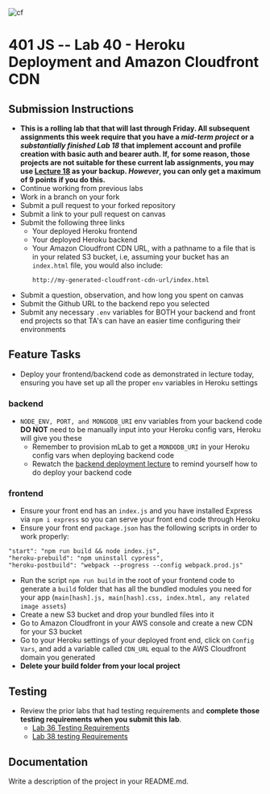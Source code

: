 ![cf](https://i.imgur.com/7v5ASc8.png) 
# 401 JS --  Lab 40 - Heroku Deployment and Amazon Cloudfront CDN

## Submission Instructions
  * **This is a rolling lab that that will last through Friday. All subsequent assignments this week require that you have a *mid-term project* or a *substantially finished Lab 18* that implement account and profile creation with basic auth and bearer auth. If, for some reason, those projects are not suitable for these current lab assignments, you may use [Lecture 18](https://github.com/codefellows/seattle-javascript-401d25/tree/master/back-end/18-asset-management) as your backup. *However*, you can only get a maximum of 9 points if you do this.**
  * Continue working from previous labs
  * Work in a branch on your fork
  * Submit a pull request to your forked repository
  * Submit a link to your pull request on canvas
  * Submit the following three links
     * Your deployed Heroku frontend
     * Your deployed Heroku backend
     * Your Amazon Cloudfront CDN URL, with a pathname to a file that is in your related S3 bucket, i.e, assuming your bucket has an `index.html` file, you would also include: 
       ```
       http://my-generated-cloudfront-cdn-url/index.html
       ```
  * Submit a question, observation, and how long you spent on canvas  
  * Submit the Github URL to the backend repo you selected
  * Submit any necessary `.env` variables for BOTH your backend and front end projects so that TA's can have an easier time configuring their environments
 
## Feature Tasks 
* Deploy your frontend/backend code as demonstrated in lecture today, ensuring you have set up all the proper `env` variables in Heroku settings 
  
### backend
* `NODE_ENV, PORT, and MONGODB_URI` env variables from your backend code **DO NOT** need to be manually input into your Heroku config vars, Heroku will give you these
  * Remember to provision mLab to get a `MONDODB_URI` in your Heroku config vars when deploying backend code
  * Rewatch the [backend deployment lecture](https://www.youtube.com/watch?v=nJHu_dNu7Nw&index=36&list=PLVngfM2hsbi_nzdZ4BtnOQX2GvPpJlz44&t=0s) to remind yourself how to do deploy your backend code

### frontend
* Ensure your front end has an `index.js` and you have installed Express via `npm i express` so you can serve your front end code through Heroku
* Ensure your front end `package.json` has the following scripts in order to work properly:
```
"start": "npm run build && node index.js",
"heroku-prebuild": "npm uninstall cypress",
"heroku-postbuild": "webpack --progress --config webpack.prod.js"
```
* Run the script `npm run build` in the root of your frontend code to generate a `build` folder that has all the bundled modules you need for your app (`main[hash].js, main[hash].css, index.html, any related image assets`)
* Create a new S3 bucket and drop your bundled files into it
* Go to Amazon Cloudfront in your AWS console and create a new CDN for your S3 bucket
* Go to your Heroku settings of your deployed front end, click on `Config Vars`, and add a variable called `CDN_URL` equal to the AWS Cloudfront domain you generated
* **Delete your build folder from your local project**

 
## Testing 
* Review the prior labs that had testing requirements and **complete those testing requirements when you submit this lab**. 
  * [Lab 36 Testing Requirements](https://github.com/seattle-javascript-401d25/36-40-fullstack-app#testing-dont-worry-about-this-today)
  * [Lab 38 testing Requirements](https://github.com/seattle-javascript-401d25/36-40-fullstack-app/blob/master/LAB-38.md#testing)
  

##  Documentation  
Write a description of the project in your README.md. 
